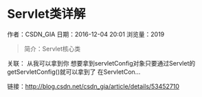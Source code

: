 # Servlet类详解
作者：CSDN_GIA
日期：2016-12-04 20:01
浏览量：2019
> 简介：Servlet核心类



关联：
从我可以拿到你
想要拿到servletConfig对象只要通过Servlet的getServletConfig()就可以拿到了
在ServletCon...

 链接：http://blog.csdn.net/csdn_gia/article/details/53452710
